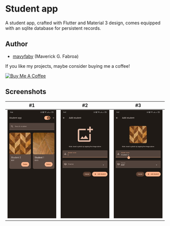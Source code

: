 # Student app

A student app, crafted with Flutter and Material 3 design, comes equipped with an sqlite database for persistent records.

## Author

- [mavyfaby](https://github.com/mavyfaby) (Maverick G. Fabroa)

If you like my projects, maybe consider buying me a coffee!

<a href="https://www.buymeacoffee.com/mavyfaby" target="_blank"><img src="https://cdn.buymeacoffee.com/buttons/v2/default-orange.png" alt="Buy Me A Coffee" width="150" ></a>

## Screenshots

#1 | #2 | #3
--- | --- | --- | 
![Screenshot 1](/screenshots/sc1.jpg) | ![Screenshot 2](/screenshots/sc2.jpg) | ![Screenshot 3](/screenshots/sc3.jpg)
